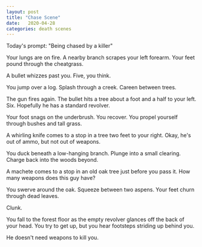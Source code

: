 ```yaml
---
layout: post
title: "Chase Scene"
date:   2020-04-28
categories: death scenes
---
```

Today's prompt: "Being chased by a killer"

Your lungs are on fire. A nearby branch scrapes your left forearm. Your feet pound through the cheatgrass.

A bullet whizzes past you. Five, you think.

You jump over a log. Splash through a creek. Careen between trees.

The gun fires again. The bullet hits a tree about a foot and a half to your left. Six. Hopefully he has a standard revolver.

Your foot snags on the underbrush. You recover. You propel yourself through bushes and tall grass.

A whirling knife comes to a stop in a tree two feet to your right. Okay, he's out of ammo, but not out of weapons.

You duck beneath a low-hanging branch. Plunge into a small clearing. Charge back into the woods beyond.

A machete comes to a stop in an old oak tree just before you pass it. How many weapons does this guy have?

You swerve around the oak. Squeeze between two aspens. Your feet churn through dead leaves.

Clunk.

You fall to the forest floor as the empty revolver glances off the back of your head. You try to get up, but you hear footsteps striding up behind you.

He doesn't need weapons to kill you.

